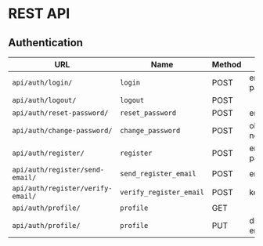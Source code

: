 # REST API
## Authentication
| URL                               | Name                    | Method | Form                       |
|-----------------------------------|-------------------------|--------|----------------------------|
| `api/auth/login/`                 | `login`                 | POST   | email, password            |
| `api/auth/logout/`                | `logout`                | POST   |                            |
| `api/auth/reset-password/`        | `reset_password`        | POST   | email                      |
| `api/auth/change-password/`       | `change_password`       | POST   | old_password, new_password |
| `api/auth/register/`              | `register`              | POST   | email, password            |
| `api/auth/register/send-email/`   | `send_register_email`   | POST   | email                      |
| `api/auth/register/verify-email/` | `verify_register_email` | POST   | key                        |
| `api/auth/profile/`               | `profile`               | GET    |                            |
| `api/auth/profile/`               | `profile`               | PUT    | display_name, email        |
